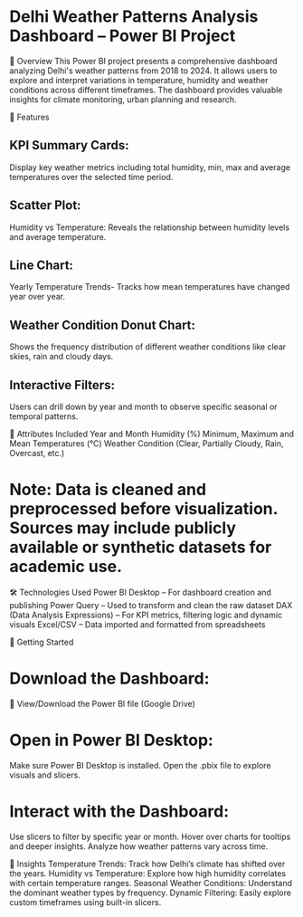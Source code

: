 # Delhi Weather Patterns Analysis Dashboard – Power BI Project
📌 Overview
This Power BI project presents a comprehensive dashboard analyzing Delhi's weather patterns from 2018 to 2024. It allows users to explore and interpret variations in temperature, humidity and weather conditions across different timeframes. The dashboard provides valuable insights for climate monitoring, urban planning and research.

🎯 Features
## KPI Summary Cards: 
Display key weather metrics including total humidity, min, max and average temperatures over the selected time period.
## Scatter Plot:
Humidity vs Temperature: Reveals the relationship between humidity levels and average temperature.
## Line Chart: 
Yearly Temperature Trends- Tracks how mean temperatures have changed year over year.
## Weather Condition Donut Chart: 
Shows the frequency distribution of different weather conditions like clear skies, rain and cloudy days.
## Interactive Filters: 
Users can drill down by year and month to observe specific seasonal or temporal patterns.

📁 Attributes Included
Year and Month
Humidity (%)
Minimum, Maximum and Mean Temperatures (°C)
Weather Condition (Clear, Partially Cloudy, Rain, Overcast, etc.)
# Note: Data is cleaned and preprocessed before visualization. Sources may include publicly available or synthetic datasets for academic use.

🛠️ Technologies Used
Power BI Desktop – For dashboard creation and publishing
Power Query – Used to transform and clean the raw dataset
DAX (Data Analysis Expressions) – For KPI metrics, filtering logic and dynamic visuals
Excel/CSV – Data imported and formatted from spreadsheets

🚀 Getting Started
# Download the Dashboard:
📎 View/Download the Power BI file (Google Drive)

# Open in Power BI Desktop:
Make sure Power BI Desktop is installed.
Open the .pbix file to explore visuals and slicers.

# Interact with the Dashboard:
Use slicers to filter by specific year or month.
Hover over charts for tooltips and deeper insights.
Analyze how weather patterns vary across time.

📌 Insights
Temperature Trends: Track how Delhi’s climate has shifted over the years.
Humidity vs Temperature: Explore how high humidity correlates with certain temperature ranges.
Seasonal Weather Conditions: Understand the dominant weather types by frequency.
Dynamic Filtering: Easily explore custom timeframes using built-in slicers.
